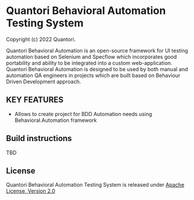 # Quantori Behavioral Automation Testing System
Copyright (c) 2022 Quantori.

Quantori Behavioral Automation is an open-source framework for UI testing automation based on Selenium and Specflow which incorporates good portability and ability to be integrated into a custom web-application. Quantori Behavioral Automation is designed to be used by both manual and automation QA engineers in projects which are built based on Behaviour Driven Development approach.

## KEY FEATURES
* Allows to create project for BDD Automation needs using Behavioral.Automation framework

## Build instructions
TBD

## License
Quantori Behavioral Automation Testing System is released under [Apache License, Version 2.0](LICENSE)
